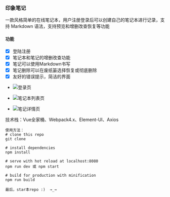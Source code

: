 ### 印象笔记

一款风格简单的在线笔记本，用户注册登录后可以创建自己的笔记本进行记录，支持 Markdown 语法，支持预览和增删改查恢复等功能
#### 功能
- [x]  登陆注册
- [x] 笔记本和笔记的增删改查功能
- [x] 笔记可以使用Markdown书写
- [x] 笔记删除可以在废纸篓选择恢复或彻底删除
- [x] 友好的错误提示，简洁的界面

- ![登录页](https://upload-images.jianshu.io/upload_images/5548587-0d7fb873120c44e1.png?imageMogr2/auto-orient/strip%7CimageView2/2/w/1240)

- ![笔记本列表页](https://upload-images.jianshu.io/upload_images/5548587-6e0eaa63a9292e0f.png?imageMogr2/auto-orient/strip%7CimageView2/2/w/1240)

- ![笔记详情页](https://upload-images.jianshu.io/upload_images/5548587-a954a13df02b45e8.png?imageMogr2/auto-orient/strip%7CimageView2/2/w/1240)

技术栈：Vue全家桶、Webpack4.x、Element-UI、Axios

```
使用方法：
# clone this repo
git clone

# install dependencies
npm install

# serve with hot reload at localhost:8080
npm run dev 或 npm start

# build for production with minification
npm run build

最后，star本repo :)  →_→
```

